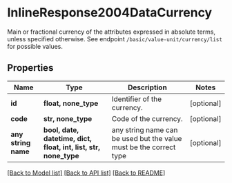 # InlineResponse2004DataCurrency

Main or fractional currency of the attributes expressed in absolute terms, unless specified otherwise. See endpoint `/basic/value-unit/currency/list` for possible values.

## Properties
Name | Type | Description | Notes
------------ | ------------- | ------------- | -------------
**id** | **float, none_type** | Identifier of the currency. | [optional] 
**code** | **str, none_type** | Code of the currency. | [optional] 
**any string name** | **bool, date, datetime, dict, float, int, list, str, none_type** | any string name can be used but the value must be the correct type | [optional]

[[Back to Model list]](../README.md#documentation-for-models) [[Back to API list]](../README.md#documentation-for-api-endpoints) [[Back to README]](../README.md)


